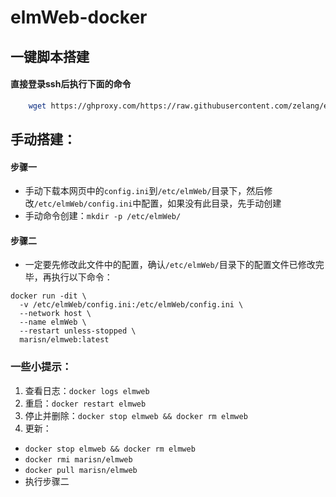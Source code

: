 # elmWeb-docker

## 一键脚本搭建

#### 直接登录ssh后执行下面的命令
```bash
    wget https://ghproxy.com/https://raw.githubusercontent.com/zelang/elmWeb-docker/main/elmWeb.sh && bash elmWeb.sh
````

## 手动搭建：

#### 步骤一

- 手动下载本网页中的`config.ini`到`/etc/elmWeb/`目录下，然后修改`/etc/elmWeb/config.ini`中配置，如果没有此目录，先手动创建
- 手动命令创建：`mkdir -p /etc/elmWeb/`

#### 步骤二

- 一定要先修改此文件中的配置，确认`/etc/elmWeb/`目录下的配置文件已修改完毕，再执行以下命令：

```shell
docker run -dit \
  -v /etc/elmWeb/config.ini:/etc/elmWeb/config.ini \
  --network host \
  --name elmWeb \
  --restart unless-stopped \
  marisn/elmweb:latest
```

### 一些小提示：
1. 查看日志：`docker logs elmweb`
2. 重启：`docker restart elmweb`
3. 停止并删除：`docker stop elmweb && docker rm elmweb`
4. 更新：
- `docker stop elmweb && docker rm elmweb`
- `docker rmi marisn/elmweb`
- `docker pull marisn/elmweb`
- 执行步骤二